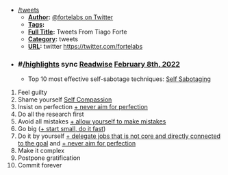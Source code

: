 - [/tweets]()
    - **[Author]():** [@fortelabs on Twitter]()
    - **[Tags]():**
    - **[Full Title]():** Tweets From Tiago Forte
    - **[Category]():** tweets
    - **[URL]():** twitter https://twitter.com/fortelabs
- ### #[/highlights]() sync [Readwise]() [February 8th, 2022]()
    - Top 10 most effective self-sabotage techniques: [Self Sabotaging]()

1. Feel guilty
2. Shame yourself [Self Compassion]()
3. Insist on perfection [+ never aim for perfection]()
4. Do all the research first
5. Avoid all mistakes [+ allow yourself to make mistakes]()
6. Go big ([+ start small, do it fast]())
7. Do it by yourself [+ delegate jobs that is not core and directly connected to the goal]() and [+ never aim for perfection]()
8. Make it complex
9. Postpone gratification
10. Commit forever
